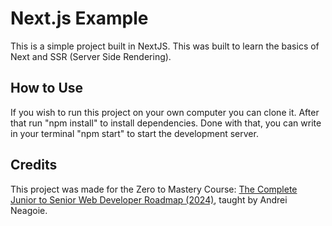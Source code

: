 # Next.js Example

This is a simple project built in NextJS. This was built to learn the basics of Next and SSR (Server Side Rendering).

## How to Use

If you wish to run this project on your own computer you can clone it. After that run "npm install" to install dependencies. Done with that, you can write in your terminal "npm start" to start the development server.

## Credits

This project was made for the Zero to Mastery Course: [The Complete Junior to Senior Web Developer Roadmap (2024)](https://zerotomastery.io/courses/junior-to-senior-web-developer-roadmap/), taught by Andrei Neagoie.
